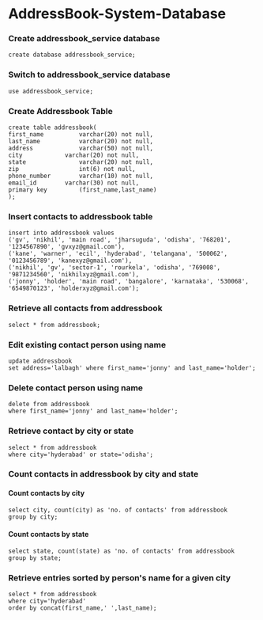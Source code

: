# AddressBook-System-Database

### Create addressbook_service database
```
create database addressbook_service;
```
### Switch to addressbook_service database
```
use addressbook_service;
```
### Create Addressbook Table
```
create table addressbook(
first_name          varchar(20) not null,
last_name           varchar(20) not null,
address             varchar(50) not null,
city		    varchar(20) not null,
state               varchar(20) not null,
zip                 int(6) not null,
phone_number        varchar(10) not null,
email_id	    varchar(30) not null,
primary key         (first_name,last_name)
);
```
### Insert contacts to addressbook table
```
insert into addressbook values
('gv', 'nikhil', 'main road', 'jharsuguda', 'odisha', '768201', '1234567890', 'gvxyz@gmail.com'),
('kane', 'warner', 'ecil', 'hyderabad', 'telangana', '500062', '0123456789', 'kanexyz@gmail.com'),
('nikhil', 'gv', 'sector-1', 'rourkela', 'odisha', '769008', '9871234560', 'nikhilxyz@gmail.com'),
('jonny', 'holder', 'main road', 'bangalore', 'karnataka', '530068', '6549870123', 'holderxyz@gmail.com');
```
### Retrieve all contacts from addressbook
```
select * from addressbook;
```
### Edit existing contact person using name
```
update addressbook
set address='lalbagh' where first_name='jonny' and last_name='holder';
``` 
### Delete contact person using name
```
delete from addressbook
where first_name='jonny' and last_name='holder';
```
### Retrieve contact by city or state
```
select * from addressbook
where city='hyderabad' or state='odisha';
```
### Count contacts in addressbook by city and state
#### Count contacts by city
```
select city, count(city) as 'no. of contacts' from addressbook
group by city;
```
#### Count contacts by state
```
select state, count(state) as 'no. of contacts' from addressbook
group by state;
``` 
### Retrieve entries sorted by person's name for a given city
```
select * from addressbook 
where city='hyderabad' 
order by concat(first_name,' ',last_name);
```
